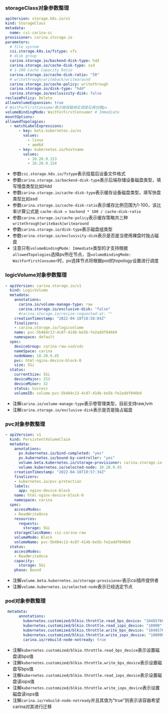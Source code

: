 ### storageClass对象参数整理
```yaml
apiVersion: storage.k8s.io/v1
kind: StorageClass
metadata:
  name: csi-carina-sc
provisioner: carina.storage.io
parameters:
  # file system
  csi.storage.k8s.io/fstype: xfs
  # disk group
  carina.storage.io/backend-disk-type: hdd
  carina.storage.io/cache-disk-type: ssd
  # 1-100 Cache Capacity Ratio
  carina.storage.io/cache-disk-ratio: "50"
  # writethrough/writeback/writearound
  carina.storage.io/cache-policy: writethrough
  carina.storage.io/disk-type: "hdd"
  carina.storage.io/exclusivity-disk: false
reclaimPolicy: Delete
allowVolumeExpansion: true
# WaitForFirstConsumer表示被容器绑定调度后再创建pv
volumeBindingMode: WaitForFirstConsumer # Immediate
mountOptions:
allowedTopologies:
  - matchLabelExpressions:
      - key: beta.kubernetes.io/os
        values:
          - linux
          - amd64
      - key: kubernetes.io/hostname
        values:
          - 10.20.9.153
          - 10.20.9.154
```

- 参数`csi.storage.k8s.io/fstype`表示挂载后设备文件格式
- 参数`carina.storage.io/backend-disk-type`表示后端存储设备磁盘类型，填写慢盘类型比如Hdd
- 参数`carina.storage.io/cache-disk-type`表示缓存设备磁盘类型，填写快盘类型比如ssd
- 参数`carina.storage.io/cache-disk-ratio`表示缓存比例范围为1-100，该比率计算公式是 `cache-disk = backend * 100 / cache-disk-ratio`
- 参数`carina.storage.io/cache-policy`表示缓存策略共三种`writethrough|writeback|writearound`
- 参数`carina.storage.io/disk-type`表示磁盘组类型
- 参数`carina.storage.io/exclusivity-disk`表示是否是当使用裸盘时独占磁盘
- 注意只有`volumeBindingMode: Immediate`类型的才支持根据`allowedTopologies`选择pv所在节点，当`volumeBindingMode: WaitForFirstConsumer`时，pv选择节点将根据pod的topology设置进行调度


### logicVolume对象参数整理
```yaml
- apiVersion: carina.storage.io/v1
  kind: LogicVolume
  metadata:
    annotations:
      carina.io/volume-manage-type: raw
      carina.storage.io/exclusive-disk: "false"
      #carina.storage.io/resize-requested-at: ""
    creationTimestamp: "2022-04-18T10:58:04Z"
    finalizers:
    - carina.storage.io/logicvolume
    name: pvc-5b484c13-4c87-414b-be5b-fe2addf046b9
    namespace: default
  spec:
    deviceGroup: carina-raw-ssd/vdc
    nameSpace: carina
    nodeName: 10.20.9.45
    pvc: html-nginx-device-block-0
    size: 5Gi
  status:
    currentSize: 5Gi
    deviceMajor: 253
    deviceMinor: 32
    status: Success
    volumeID: volume-pvc-5b484c13-4c87-414b-be5b-fe2addf046b9
```
- 注解`carina.io/volume-manage-type`表示卷管理类型，目前支持raw,lvm
- 注解`carina.storage.io/exclusive-disk`表示是否是独占磁盘


### pvc对象参数整理
```yaml
- apiVersion: v1
  kind: PersistentVolumeClaim
  metadata:
    annotations:
      pv.kubernetes.io/bind-completed: "yes"
      pv.kubernetes.io/bound-by-controller: "yes"
      volume.beta.kubernetes.io/storage-provisioner: carina.storage.io
      volume.kubernetes.io/selected-node: 10.20.9.45
    creationTimestamp: "2022-04-18T10:57:34Z"
    finalizers:
    - kubernetes.io/pvc-protection
    labels:
      app: nginx-device-block
    name: html-nginx-device-block-0
    namespace: carina
  spec:
    accessModes:
    - ReadWriteOnce
    resources:
      requests:
        storage: 5Gi
    storageClassName: csi-carina-raw
    volumeMode: Block
    volumeName: pvc-5b484c13-4c87-414b-be5b-fe2addf046b9
  status:
    accessModes:
    - ReadWriteOnce
    capacity:
      storage: 5Gi
    phase: Bound
```
- 注解`volume.beta.kubernetes.io/storage-provisioner`表示csi插件提供者
- 注解`volume.kubernetes.io/selected-node`表示已经选定节点


### pod对象参数整理
```yaml
 metadata:
      annotations:
        kubernetes.customized/blkio.throttle.read_bps_device: "10485760"
        kubernetes.customized/blkio.throttle.read_iops_device: "10000"
        kubernetes.customized/blkio.throttle.write_bps_device: "10485760"
        kubernetes.customized/blkio.throttle.write_iops_device: "100000"
        carina.io/rebuild-node-notready: true
```
- 注解`kubernetes.customized/blkio.throttle.read_bps_device`表示设置磁盘读bps值
- 注解`kubernetes.customized/blkio.throttle.write_bps_device`表示设置磁盘写bps值
- 注解`kubernetes.customized/blkio.throttle.read_iops_device`表示设置磁盘读iops值
- 注解`kubernetes.customized/blkio.throttle.write_iops_device`表示设置磁盘读iops值
- 注解`carina.io/rebuild-node-notready`并且其值为"true"则表示该容器希望carina对其进行迁移